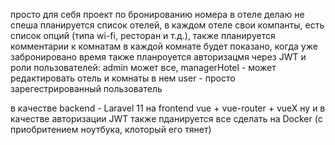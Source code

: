 просто для себя проект по бронированию номера в отеле
делаю не спеша планируется список отелей, в каждом отеле свои компанты, 
есть список опций (типа wi-fi, ресторан и т.д.),
также планируется комментарии к комнатам
в каждой комнате будет показано, когда уже забронировано время
также планроуется авторизацмя через JWT и роли пользователей: 
admin может все, 
managerHotel - может редактировать отель и комнаты в нем
user - просто зарегестрированный пользователь

в качестве backend - Laravel 11 на frontend vue + vue-router + vueX  ну и в качестве авторизации JWT
также пданируется все сделать на Docker (с приобритением ноутбука, клоторый его тянет)
